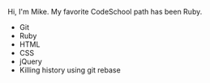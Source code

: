 Hi, I'm Mike.
My favorite CodeSchool path has been Ruby.

* Git
* Ruby
* HTML
* CSS
* jQuery
* Killing history using git rebase